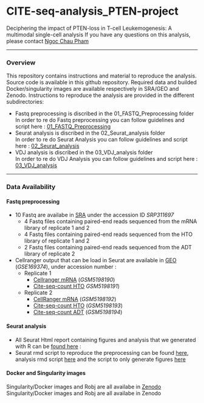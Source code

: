 # CITE-seq-analysis_PTEN-project
Deciphering the impact of PTEN-loss in T-cell Leukemogenesis:  A multimodal single-cell analysis
If you have any questions on this analysis, please contact [Ngoc Chau Pham](ngoc-chau.pham@univ-amu.fr)

---

### Overview
This repository contains instructions and material to reproduce the analysis. Source code is available in this github repository. Required data and builded Docker/singularity images are available respectively in SRA/GEO and Zenodo. Instructions to reproduce the analysis are provided in the different subdirectories:

- Fastq preprocessing is discribed in the 01_FASTQ_Preprocessing folder <br/>
In order to re do Fastq preprocessing you can follow guidelines and script here : [01_FASTQ_Preprocessing](01_FASTQ_Preprocessing/README.md)
- Seurat analysis is discribed in the 02_Seurat_analysis folder <br/>
In order to re do Seurat Analysis you can follow guidelines and script here : [02_Seurat_analysis ](02_Seurat_analysis/README.md)
- VDJ analysis is discribed in the 03_VDJ_analysis folder <br/>
In order to re do VDJ Analysis you can follow guidelines and script here : [03_VDJ_analysis ](03_VDJ_analysis/README.md)
---

### Data Availability
#### Fastq preprocessing
- 10 Fastq are availabe in [SRA](https://trace.ncbi.nlm.nih.gov/Traces/sra/?study=SRP311697) under the accession ID *SRP311697*
  - 4 Fastq files containing paired-end reads sequenced from the mRNA library of replicate 1 and 2
  - 4 Fastq files containing paired-end reads sequenced from the HTO library of replicate 1 and 2
  - 2 Fastq files containing paired-end reads sequenced from the ADT library of replicate 2
- Cellranger output that can be load in Seurat are available in [GEO](https://www.ncbi.nlm.nih.gov/geo/query/acc.cgi?acc=GSE169374) (*GSE169374*), under accession number :
  - Replicate 1
    - [Cellranger mRNA](https://www.ncbi.nlm.nih.gov/geo/query/acc.cgi?acc=GSM5198190) (*GSM5198190*)
    - [Cite-seq-count HTO](https://www.ncbi.nlm.nih.gov/geo/query/acc.cgi?acc=GSM5198191) *GSM5198191*)
  - Replicate 2
    - [CellRanger mRNA](https://www.ncbi.nlm.nih.gov/geo/query/acc.cgi?acc=GSM5198192) (*GSM5198192*)
    - [Cite-seq-count HTO](https://www.ncbi.nlm.nih.gov/geo/query/acc.cgi?acc=GSM5198193) (*GSM5198193*)
    - [Cite-seq-count ADT](https://www.ncbi.nlm.nih.gov/geo/query/acc.cgi?acc=GSM5198194) (*GSM5198194*)

#### Seurat analysis
- All Seurat Html report containing figures and analysis that we generated with R can be [found here](02_Seurat_analysis/02_Output/Html_report/) :
- Seurat rmd script to reproduce the preprocessing can be found [here](02_Seurat_analysis/01_Script/Experiment_preprocessing.Rmd), analysis rmd script [here](02_Seurat_analysis/01_Script/Experiment_analysis.Rmd) and the script to only generate figures [here](02_Seurat_analysis/01_Script/Figures.Rmd)

#### Docker and Singularity images
Singularity/Docker images and Robj are all availabe in [Zenodo](https://doi.org/10.5281/zenodo.4636520)
Singularity/Docker images and Robj are all availabe in Zenodo

